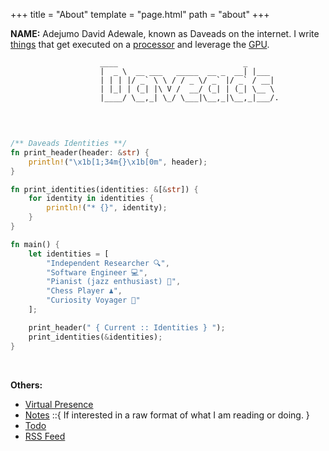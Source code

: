 +++
title = "About"
template = "page.html"
path = "about"
+++

**NAME:** Adejumo David Adewale, known as Daveads on the internet. I write [things](https://en.wikipedia.org/wiki/Computer_program) that get executed on a [processor](https://en.wikipedia.org/wiki/Central_processing_unit) and leverage the [GPU](https://en.wikipedia.org/wiki/Graphics_processing_unit).



```
                    ____                            _     
                    |  _ \  __ ___   _____  __ _  __| |___ 
                    | | | |/ _` \ \ / / _ \/ _` |/ _` / __|
                    | |_| | (_| |\ V /  __/ (_| | (_| \__ \
                    |____/ \__,_| \_/ \___|\__,_|\__,_|___/.
                                                            
```

<br>

```rust 
/** Daveads Identities **/
fn print_header(header: &str) {
    println!("\x1b[1;34m{}\x1b[0m", header);
}

fn print_identities(identities: &[&str]) {
    for identity in identities {
        println!("* {}", identity);
    }
}

fn main() {
    let identities = [
        "Independent Researcher 🔍",
        "Software Engineer 💻",
        "Pianist (jazz enthusiast) 🎹",
        "Chess Player ♟️",
        "Curiosity Voyager 🌌"
    ];

    print_header(" { Current :: Identities } ");
    print_identities(&identities);
}
```

<br>

**Others:**
* <a href="/contact" class="blinking-link">Virtual Presence</a>
* [Notes](/note) ::{ If interested in a raw format of what I am reading or doing. }
* [Todo](/todo)
* [RSS Feed](/atom.xml)